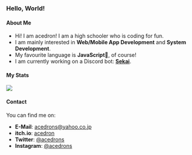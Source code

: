 ### Hello, World!

#### About Me

- Hi! I am acedron! I am a high schooler who is coding for fun.
- I am mainly interested in **Web/Mobile App Development** and **System Development**.
- My favourite language is **JavaScript💖**, of course!
- I am currently working on a Discord bot: **[Sekai](https://acedron.github.io/projects/sekai)**.

#### My Stats

<img src="https://github-readme-stats.vercel.app/api?username=acedron&show_icons=true&hide_border=true&icon_color=586069&title_color=a0a9af">

#### Contact

You can find me on:

- **E-Mail**: [acedrons@yahoo.co.jp](mailto:acedrons@yahoo.co.jp)
- **itch.io**: [acedron](https://acedrons.itch.io)
- **Twitter**: [@acedrons](https://twitter.com/acedrons)
- **Instagram**: [@acedrons](https://www.instagram.com/acedrons)

<!--
**acedron/acedron** is a ✨ _special_ ✨ repository because its `README.md` (this file) appears on your GitHub profile.
Here are some ideas to get you started:

- 🔭 I’m currently working on ...
- 🌱 I’m currently learning ...
- 👯 I’m looking to collaborate on ...
- 🤔 I’m looking for help with ...
- 💬 Ask me about ...
- 📫 How to reach me: ...
- 😄 Pronouns: ...
- ⚡ Fun fact: ...
-->
